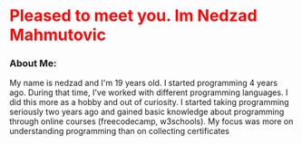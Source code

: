 
 <h1 style="color: red;">Pleased to meet you. Im Nedzad Mahmutovic </h1>

<h3>About Me:</h3>
<p>My name is nedzad and I'm 19 years old. I started programming 4 years ago. During that time, I've worked with different programming languages. I did this more as a hobby and out of curiosity. I started taking programming seriously two years ago and gained basic knowledge about programming through online courses (freecodecamp, w3schools). My focus was more on understanding programming than on collecting certificates </p>
